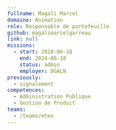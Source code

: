 ```yaml
---
fullname: Magali Marcel
domaine: Animation
role: Responsable de portefeuille
github: magalimarcelgarreau
link: null
missions:
  - start: 2018-06-18
    end: 2024-06-18
    status: admin
    employer: DGALN
previously:
  - signalement
competences:
  - Administration Publique
  - Gestion de Produit
teams:
  - /teams/mtes
---
```

